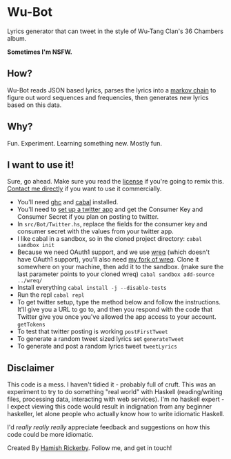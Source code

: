 Wu-Bot
======

Lyrics generator that can tweet in the style of Wu-Tang Clan's 36 Chambers album.

**Sometimes I'm NSFW.**

How?
----
Wu-Bot reads JSON based lyrics, parses the lyrics into a [markov chain](https://en.wikipedia.org/wiki/Markov_chain) to figure out word sequences and frequencies, then generates new lyrics based on this data. 

Why?
----
Fun. Experiment. Learning something new. Mostly fun.

I want to use it!
-----------------
Sure, go ahead. Make sure you read the [license](http://creativecommons.org/licenses/by-nc/4.0/) if you're going to remix this. [Contact me directly](http://hamishrickerby.com) if you want to use it commercially. 

* You'll need [ghc](https://ghc.haskell.org) and [cabal](https://www.haskell.org/cabal/) installed. 
* You'll need to [set up a twitter app](https://apps.twitter.com) and get the Consumer Key and Consumer Secret if you plan on posting to twitter.
* In `src/Bot/Twitter.hs`, replace the fields for the consumer key and consumer secret with the values from your twitter app.
* I like cabal in a sandbox, so in the cloned project directory:
`cabal sandbox init`
* Because we need OAuth1 support, and we use [wreq](https://github.com/bos/wreq) (which doesn't have OAuth1 support), you'll also need [my fork of wreq](https://github.com/rickerbh/wreq). Clone it somewhere on your machine, then add it to the sandbox. (make sure the last parameter points to your cloned wreq)
`cabal sandbox add-source ../wreq/`
* Install everything
`cabal install -j --disable-tests`
* Run the repl
`cabal repl`
* To get twitter setup, type the method below and follow the instructions. It'll give you a URL to go to, and then you respond with the code that Twitter give you once you've allowed the app access to your account.
`getTokens`
* To test that twitter posting is working
`postFirstTweet`
* To generate a random tweet sized lyrics set
`generateTweet`
* To generate and post a random lyrics tweet
`tweetLyrics`

Disclaimer
----------
This code is a mess. I haven't tidied it - probably full of cruft. This was an experiment to try to do something "real world" with Haskell (reading/writing files, processing data, interacting with web services). I'm no haskell expert - I expect viewing this code would result in indignation from any beginner haskeller, let alone people who actually know how to write idiomatic Haskell.

I'd *really really really* appreciate feedback and suggestions on how this code could be more idiomatic.

Created By [Hamish Rickerby](http://twitter.com/rickerbh). Follow me, and get in touch!
